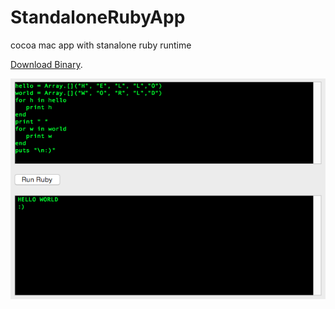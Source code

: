 StandaloneRubyApp
=================

cocoa mac app with stanalone ruby runtime

[Download Binary](https://github.com/eralpkaraduman/StandaloneRubyApp/raw/master/bin/StandaloneRubyTest.zip).

![SCREENSHOT](https://raw.githubusercontent.com/eralpkaraduman/StandaloneRubyApp/master/screenshot.png)
